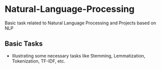 # Natural-Language-Processing
Basic task related to Natural Language Processing and Projects based on NLP

## Basic Tasks
- Illustrating some necessary tasks like Stemming, Lemmatization, Tokenization, TF-IDF, etc.
